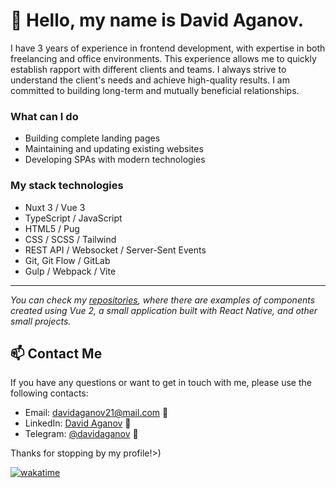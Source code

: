 # 👋 Hello, my name is David Aganov.

I have 3 years of experience in frontend development, with expertise in both freelancing and office environments. This experience allows me to quickly establish rapport with different clients and teams. I always strive to understand the client's needs and achieve high-quality results. I am committed to building long-term and mutually beneficial relationships.

### What can I do

- Building complete landing pages
- Maintaining and updating existing websites
- Developing SPAs with modern technologies

### My stack technologies

- Nuxt 3 / Vue 3
- TypeScript / JavaScript
- HTML5 / Pug
- CSS / SCSS / Tailwind
- REST API / Websocket / Server-Sent Events
- Git, Git Flow / GitLab
- Gulp / Webpack / Vite

---

*You can check my [repositories](https://github.com/davidaganov?tab=repositories), where there are examples of components created using Vue 2, a small application built with React Native, and other small projects.*

## 📫 Contact Me

If you have any questions or want to get in touch with me, please use the following contacts:

- Email: davidaganov21@mail.com 📧
- LinkedIn: [David Aganov](https://www.linkedin.com/in/david-aganov/) 💼
- Telegram: [@davidaganov](https://t.me/davidaganov) :robot:

Thanks for stopping by my profile!>)

[![wakatime](https://wakatime.com/badge/user/b3200538-21d3-46e6-b1b1-400527ffe826.svg)](https://wakatime.com/@b3200538-21d3-46e6-b1b1-400527ffe826)
